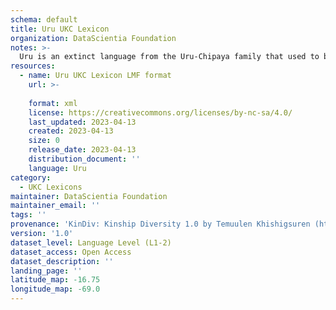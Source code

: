 ```yaml
---
schema: default
title: Uru UKC Lexicon
organization: DataScientia Foundation
notes: >-
  Uru is an extinct language from the Uru-Chipaya family that used to be spoken in South America. The UKC Lexicon of Uru is represented as a lexico-semantic network. It consists of words, word senses, synsets, as well as sense-level and synset-level relationships
resources:
  - name: Uru UKC Lexicon LMF format
    url: >-
      
    format: xml
    license: https://creativecommons.org/licenses/by-nc-sa/4.0/
    last_updated: 2023-04-13
    created: 2023-04-13
    size: 0
    release_date: 2023-04-13
    distribution_document: ''
    language: Uru
category:
  - UKC Lexicons
maintainer: DataScientia Foundation
maintainer_email: ''
tags: ''
provenance: 'KinDiv: Kinship Diversity 1.0 by Temuulen Khishigsuren (http://ukc.disi.unitn.it/index.php/kinship/); Princeton WordNet 2.1 by Princeton University (https://wordnet.princeton.edu)'
version: '1.0'
dataset_level: Language Level (L1-2)
dataset_access: Open Access
dataset_description: ''
landing_page: ''
latitude_map: -16.75
longitude_map: -69.0
---
```

